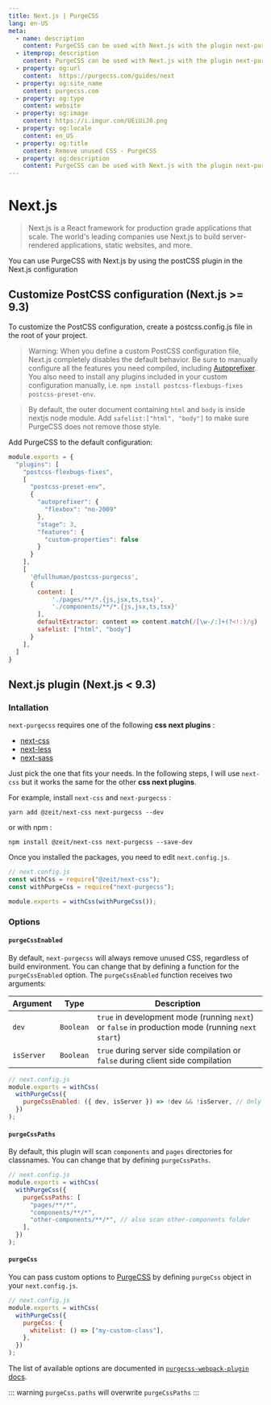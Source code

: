```yaml
---
title: Next.js | PurgeCSS
lang: en-US
meta:
  - name: description
    content: PurgeCSS can be used with Next.js with the plugin next-purgecss or with the postcss plugin.
  - itemprop: description
    content: PurgeCSS can be used with Next.js with the plugin next-purgecss or with the postcss plugin.
  - property: og:url
    content:  https://purgecss.com/guides/next
  - property: og:site_name
    content: purgecss.com
  - property: og:type
    content: website
  - property: og:image
    content: https://i.imgur.com/UEiUiJ0.png
  - property: og:locale
    content: en_US
  - property: og:title
    content: Remove unused CSS - PurgeCSS
  - property: og:description
    content: PurgeCSS can be used with Next.js with the plugin next-purgecss or with the postcss plugin.
---
```


# Next.js

> Next.js is a React framework for production grade applications that scale. The world's leading companies use Next.js to build server-rendered applications, static websites, and more.

You can use PurgeCSS with Next.js by using the postCSS plugin in the Next.js configuration

## Customize PostCSS configuration (Next.js >= 9.3)

To customize the PostCSS configuration, create a postcss.config.js file in the root of your project.

> Warning: When you define a custom PostCSS configuration file, Next.js completely disables the default behavior. Be sure to manually configure all the features you need compiled, including [Autoprefixer](https://github.com/postcss/autoprefixer). You also need to install any plugins included in your custom configuration manually, i.e. `npm install postcss-flexbugs-fixes postcss-preset-env`.

> By default, the outer document containing `html` and `body` is inside nextjs node module. Add `safelist:["html", "body"]` to make sure PurgeCSS does not remove those style.

Add PurgeCSS to the default configuration:

```js
module.exports = {
  "plugins": [
    "postcss-flexbugs-fixes",
    [
      "postcss-preset-env",
      {
        "autoprefixer": {
          "flexbox": "no-2009"
        },
        "stage": 3,
        "features": {
          "custom-properties": false
        }
      }
    ],
    [
      '@fullhuman/postcss-purgecss',
      {
        content: [
            './pages/**/*.{js,jsx,ts,tsx}',
            './components/**/*.{js,jsx,ts,tsx}'
        ],
        defaultExtractor: content => content.match(/[\w-/:]+(?<!:)/g) || [],
        safelist: ["html", "body"]
      }
    ],
  ]
}
```

## Next.js plugin (Next.js < 9.3)

### Intallation

`next-purgecss` requires one of the following **css next plugins** :

- [next-css](https://github.com/zeit/next-plugins/tree/master/packages/next-css)
- [next-less](https://github.com/zeit/next-plugins/tree/master/packages/next-less)
- [next-sass](https://github.com/zeit/next-plugins/tree/master/packages/next-sass)

Just pick the one that fits your needs. In the following steps, I will use `next-css` but it works the same for the other **css next plugins**.

For example, install `next-css` and `next-purgecss` :

```
yarn add @zeit/next-css next-purgecss --dev
```

or with npm :

```
npm install @zeit/next-css next-purgecss --save-dev
```

Once you installed the packages, you need to edit `next.config.js`.

```js
// next.config.js
const withCss = require("@zeit/next-css");
const withPurgeCss = require("next-purgecss");

module.exports = withCss(withPurgeCss());
```

### Options

#### `purgeCssEnabled`

By default, `next-purgecss` will always remove unused CSS, regardless of build environment. You can change that by defining a function for the `purgeCssEnabled` option. The `purgeCssEnabled` function receives two arguments:

| Argument   | Type      | Description                                                                                      |
| ---------- | --------- | ------------------------------------------------------------------------------------------------ |
| `dev`      | `Boolean` | `true` in development mode (running `next`) or `false` in production mode (running `next start`) |
| `isServer` | `Boolean` | `true` during server side compilation or `false` during client side compilation                  |

```js
// next.config.js
module.exports = withCss(
  withPurgeCss({
    purgeCssEnabled: ({ dev, isServer }) => !dev && !isServer, // Only enable PurgeCSS for client-side production builds
  })
);
```

#### `purgeCssPaths`

By default, this plugin will scan `components` and `pages`
directories for classnames. You can change that by defining `purgeCssPaths`.

```js
// next.config.js
module.exports = withCss(
  withPurgeCss({
    purgeCssPaths: [
      "pages/**/*",
      "components/**/*",
      "other-components/**/*", // also scan other-components folder
    ],
  })
);
```

#### `purgeCss`

You can pass custom options to
[PurgeCSS](https://github.com/FullHuman/purgecss-webpack-plugin) by defining
`purgeCss` object in your `next.config.js`.

```js
// next.config.js
module.exports = withCss(
  withPurgeCss({
    purgeCss: {
      whitelist: () => ["my-custom-class"],
    },
  })
);
```

The list of available options are documented in [`purgecss-webpack-plugin`
docs](https://github.com/FullHuman/purgecss-webpack-plugin#options).

::: warning
`purgeCss.paths` will overwrite `purgeCssPaths`
:::
